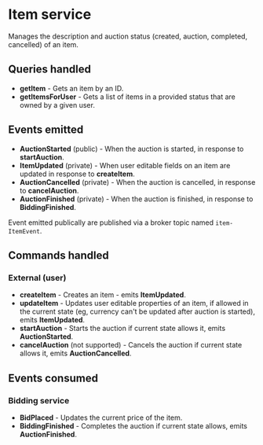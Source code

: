 # Item service

Manages the description and auction status (created, auction, completed, cancelled) of an item.

## Queries handled

* **getItem** - Gets an item by an ID.
* **getItemsForUser** - Gets a list of items in a provided status that are owned by a given user.

## Events emitted

* **AuctionStarted** (public) - When the auction is started, in response to **startAuction**.
* **ItemUpdated** (private) - When user editable fields on an item are updated in response to **createItem**.
* **AuctionCancelled** (private) - When the auction is cancelled, in response to **cancelAuction**.
* **AuctionFinished** (private) - When the auction is finished, in response to **BiddingFinished**.

Event emitted publically are published via a broker topic named `item-ItemEvent`.

## Commands handled

### External (user)

* **createItem** - Creates an item - emits **ItemUpdated**.
* **updateItem** - Updates user editable properties of an item, if allowed in the current state (eg, currency can't be updated after auction is started), emits **ItemUpdated**.
* **startAuction** - Starts the auction if current state allows it, emits **AuctionStarted**.
* **cancelAuction** (not supported) - Cancels the auction if current state allows it, emits **AuctionCancelled**.

## Events consumed

### Bidding service

* **BidPlaced** - Updates the current price of the item.
* **BiddingFinished** - Completes the auction if current state allows, emits **AuctionFinished**.


